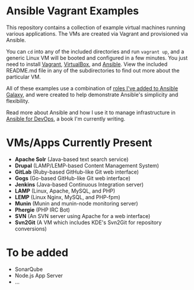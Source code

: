 # Ansible Vagrant Examples

This repository contains a collection of example virtual machines running various applications. The VMs are created via Vagrant and provisioned via Ansible.

You can `cd` into any of the included directories and run `vagrant up`, and a generic Linux VM will be booted and configured in a few minutes. You just need to install [Vagrant](http://vagrantup.com/), [VirtualBox](https://www.virtualbox.org/), and [Ansible](http://www.ansible.com/). View the included README.md file in any of the subdirectories to find out more about the particular VM.

All of these examples use a combination of [roles I've added to Ansible Galaxy](https://servercheck.in/blog/using-ansible-galaxy), and were created to help demonstrate Ansible's simplicity and flexibility.

Read more about Ansible and how I use it to manage infrastructure in [Ansible for DevOps](http://ansiblefordevops.com/), a book I'm currently writing.

# VMs/Apps Currently Present

  - **Apache Solr** (Java-based text search service)
  - **Drupal** (LAMP/LEMP-based Content Management System)
  - **GitLab** (Ruby-based GitHub-like Git web interface)
  - **Gogs** (Go-based GitHub-like Git web interface)
  - **Jenkins** (Java-based Continuous Integration server)
  - **LAMP** (Linux, Apache, MySQL, and PHP)
  - **LEMP** (Linux Nginx, MySQL, and PHP-fpm)
  - **Munin** (Munin and munin-node monitoring server)
  - **Phergie** (PHP IRC Bot)
  - **SVN** (An SVN server using Apache for a web interface)
  - **Svn2Git** (A VM which includes KDE's Svn2Git for repository conversions)

# To be added

  - SonarQube
  - Node.js App Server
  - ...
